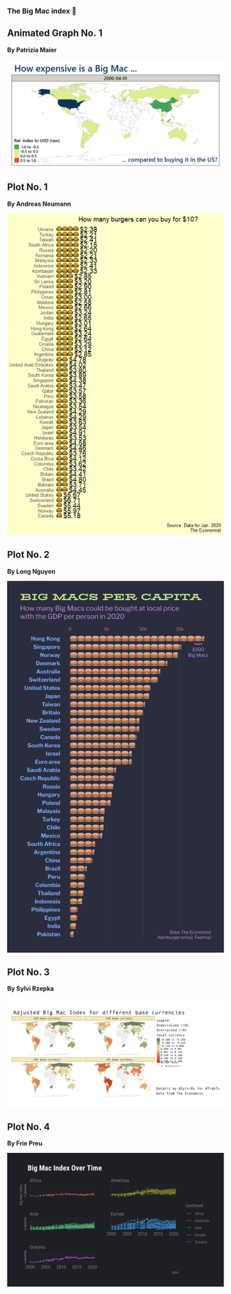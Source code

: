 ### The Big Mac index 🍔

## Animated Graph No. 1

**By Patrizia Maier**


![](README_files/figure-gfm/big_mac_anim_patrizia_maier.gif)<!-- -->

## Plot No. 1
**By Andreas Neumann**


![](README_files/figure-gfm/big-mac-andreas-neumann.png)<!-- -->

## Plot No. 2
**By Long Nguyen**


![](README_files/figure-gfm/big-mac-capita-1-long.png)<!-- -->

## Plot No. 3
**By Sylvi Rzepka**

![](README_files/figure-gfm/sylvi-big-mac.png)<!-- -->

## Plot No. 4
**By Frie Preu**


![](README_files/figure-gfm/image-frie.png)<!-- -->
